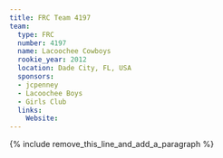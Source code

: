 ```yaml
---
title: FRC Team 4197
team:
  type: FRC
  number: 4197
  name: Lacoochee Cowboys
  rookie_year: 2012
  location: Dade City, FL, USA
  sponsors:
  - jcpenney
  - Lacoochee Boys
  - Girls Club
  links:
    Website:
---
```


{% include remove_this_line_and_add_a_paragraph %}